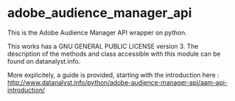 # adobe_audience_manager_api
This is the Adobe Audience Manager API wrapper on python. 

This works has a GNU GENERAL PUBLIC LICENSE version 3. 
The description of the methods and class accessible with this module can be found on datanalyst.info. 

More explicitely, a guide is provided, starting with the introduction here : http://www.datanalyst.info/python/adobe-audience-manager-api/aam-api-introduction/